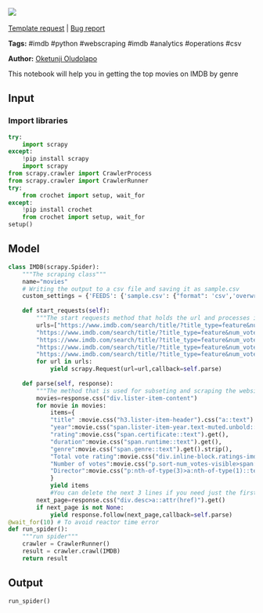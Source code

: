 <a href="https://app.naas.ai/user-redirect/naas/downloader?url=https://raw.githubusercontent.com/jupyter-naas/awesome-notebooks/master/IMDB/Top_IMDB_Movie.ipynb" target="_parent"><img src="https://naasai-public.s3.eu-west-3.amazonaws.com/open_in_naas.svg"/></a><br><br><a href="https://github.com/jupyter-naas/awesome-notebooks/issues/new?assignees=&labels=&template=template-request.md&title=Tool+-+Action+of+the+notebook+">Template request</a> | <a href="https://github.com/jupyter-naas/awesome-notebooks/issues/new?assignees=&labels=bug&template=bug_report.md&title=IMDB+-+Top++Movie:+Error+short+description">Bug report</a>

**Tags:** #imdb #python #webscraping #imdb #analytics #operations #csv

**Author:** [Oketunji Oludolapo](https://www.linkedin.com/in/oludolapo-oketunji/)

This notebook will help you in getting the top movies on IMDB by genre

## Input

### Import libraries


```python
try:
    import scrapy
except:
    !pip install scrapy
    import scrapy
from scrapy.crawler import CrawlerProcess
from scrapy.crawler import CrawlerRunner
try:
    from crochet import setup, wait_for
except:
    !pip install crochet
    from crochet import setup, wait_for
setup()
```

## Model


```python
class IMDB(scrapy.Spider):
    """The scraping class"""
    name="movies"
    # Writing the output to a csv file and saving it as sample.csv
    custom_settings = {'FEEDS': {'sample.csv': {"format": 'csv','overwrite': True}}}
    
    def start_requests(self):
        """The start requests method that holds the url and processes it then send it to the parse method"""
        urls=["https://www.imdb.com/search/title/?title_type=feature&num_votes=25000,&genres=action",
        "https://www.imdb.com/search/title/?title_type=feature&num_votes=25000,&genres=adventure",
        "https://www.imdb.com/search/title/?title_type=feature&num_votes=25000,&genres=animation",
        "https://www.imdb.com/search/title/?title_type=feature&num_votes=25000,&genres=fantasy",
        "https://www.imdb.com/search/title/?title_type=feature&num_votes=25000,&genres=romance"]
        for url in urls:
            yield scrapy.Request(url=url,callback=self.parse)
            
    def parse(self, response):
        """The method that is used for subseting and scraping the websites into acceptable formats""" 
        movies=response.css("div.lister-item-content")
        for movie in movies:
            items={
            "title" :movie.css("h3.lister-item-header").css("a::text").get(),
            "year":movie.css("span.lister-item-year.text-muted.unbold::text").get().replace("(","").replace(")","").replace("I",""),
            "rating":movie.css("span.certificate::text").get(),
            "duration":movie.css("span.runtime::text").get(),
            "genre":movie.css("span.genre::text").get().strip(),
            "Total vote rating":movie.css("div.inline-block.ratings-imdb-rating>strong::text").get(),
            "Number of votes":movie.css("p.sort-num_votes-visible>span:nth-of-type(2)::text").get(),
            "Director":movie.css("p:nth-of-type(3)>a:nth-of-type(1)::text").get()
            }
            yield items
            #You can delete the next 3 lines if you need just the first page and not all pages.
        next_page=response.css("div.desc>a::attr(href)").get()
        if next_page is not None:
            yield response.follow(next_page,callback=self.parse)
@wait_for(10) # To avoid reactor time error
def run_spider():
    """run spider"""
    crawler = CrawlerRunner()
    result = crawler.crawl(IMDB)
    return result
```

## Output


```python
run_spider()
```
